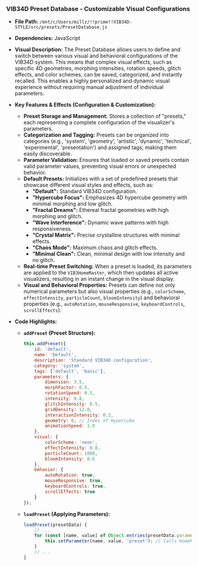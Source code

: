 
### VIB34D Preset Database - Customizable Visual Configurations

*   **File Path:** `/mnt/c/Users/millz/!!prime!!VIB34D-STYLE/src/presets/PresetDatabase.js`
*   **Dependencies:** JavaScript
*   **Visual Description:** The Preset Database allows users to define and switch between various visual and behavioral configurations of the VIB34D system. This means that complex visual effects, such as specific 4D geometries, morphing intensities, rotation speeds, glitch effects, and color schemes, can be saved, categorized, and instantly recalled. This enables a highly personalized and dynamic visual experience without requiring manual adjustment of individual parameters.
*   **Key Features & Effects (Configuration & Customization):**

    *   **Preset Storage and Management:** Stores a collection of "presets," each representing a complete configuration of the visualizer's parameters.
    *   **Categorization and Tagging:** Presets can be organized into categories (e.g., 'system', 'geometry', 'artistic', 'dynamic', 'technical', 'experimental', 'presentation') and assigned tags, making them easily discoverable.
    *   **Parameter Validation:** Ensures that loaded or saved presets contain valid parameter values, preventing visual errors or unexpected behavior.
    *   **Default Presets:** Initializes with a set of predefined presets that showcase different visual styles and effects, such as:
        *   **"Default":** Standard VIB34D configuration.
        *   **"Hypercube Focus":** Emphasizes 4D hypercube geometry with minimal morphing and low glitch.
        *   **"Fractal Dreams":** Ethereal fractal geometries with high morphing and glitch.
        *   **"Wave Interference":** Dynamic wave patterns with high responsiveness.
        *   **"Crystal Matrix":** Precise crystalline structures with minimal effects.
        *   **"Chaos Mode":** Maximum chaos and glitch effects.
        *   **"Minimal Clean":** Clean, minimal design with low intensity and no glitch.
    *   **Real-time Preset Switching:** When a preset is loaded, its parameters are applied to the `VIB3HomeMaster`, which then updates all active visualizers, resulting in an instant change in the visual display.
    *   **Visual and Behavioral Properties:** Presets can define not only numerical parameters but also visual properties (e.g., `colorScheme`, `effectIntensity`, `particleCount`, `bloomIntensity`) and behavioral properties (e.g., `autoRotation`, `mouseResponsive`, `keyboardControls`, `scrollEffects`).
*   **Code Highlights:**

    *   **`addPreset` (Preset Structure):**
        ```javascript
        this.addPreset({
            id: 'default',
            name: 'Default',
            description: 'Standard VIB34D configuration',
            category: 'system',
            tags: ['default', 'basic'],
            parameters: {
                dimension: 3.5,
                morphFactor: 0.5,
                rotationSpeed: 0.5,
                intensity: 0.8,
                glitchIntensity: 0.5,
                gridDensity: 12.0,
                interactionIntensity: 0.3,
                geometry: 0, // Index of Hypercube
                animationSpeed: 1.0
            },
            visual: {
                colorScheme: 'neon',
                effectIntensity: 0.8,
                particleCount: 1000,
                bloomIntensity: 0.6
            },
            behavior: {
                autoRotation: true,
                mouseResponsive: true,
                keyboardControls: true,
                scrollEffects: true
            }
        });
        ```

    *   **`loadPreset` (Applying Parameters):**
        ```javascript
        loadPreset(presetData) {
            // ...
            for (const [name, value] of Object.entries(presetData.parameters)) {
                this.setParameter(name, value, 'preset'); // Calls HomeMaster's setParameter
            }
            // ...
        }
        ```
